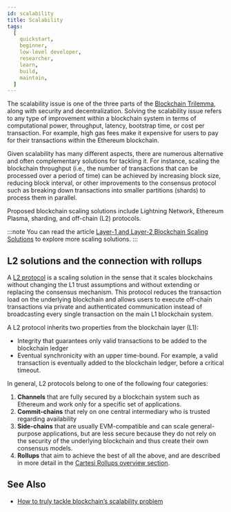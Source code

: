 ```yaml
---
id: scalability
title: Scalability
tags:
  [
    quickstart,
    beginner,
    low-level developer,
    researcher,
    learn,
    build,
    maintain,
  ]
---
```


The scalability issue is one of the three parts of the [Blockchain Trilemma](https://www.gemini.com/cryptopedia/blockchain-trilemma-decentralization-scalability-definition), along with security and decentralization. Solving the scalability issue refers to any type of improvement within a blockchain system in terms of computational power, throughput, latency, bootstrap time, or cost per transaction. For example, high gas fees make it expensive for users to pay for their transactions within the Ethereum blockchain.

Given scalability has many different aspects, there are numerous alternative and often complementary solutions for tackling it. For instance, scaling the blockchain throughput (i.e., the number of transactions that can be processed over a period of time) can be achieved by increasing block size, reducing block interval, or other improvements to the consensus protocol such as breaking down transactions into smaller partitions (shards) to process them in parallel.

Proposed blockchain scaling solutions include Lightning Network, Ethereum Plasma, sharding, and off-chain (L2) protocols.

:::note
You can read the article [Layer-1 and Layer-2 Blockchain Scaling Solutions](https://www.gemini.com/cryptopedia/blockchain-layer-2-network-layer-1-network) to explore more scaling solutions.
:::

## L2 solutions and the connection with rollups

A [L2 protocol](https://academy.binance.com/en/glossary/L2) is a scaling solution in the sense that it scales blockchains without changing the L1 trust assumptions and without extending or replacing the consensus mechanism. This protocol reduces the transaction load on the underlying blockchain and allows users to execute off-chain transactions via private and authenticated communication instead of broadcasting every single transaction on the main L1 blockchain system.

A L2 protocol inherits two properties from the blockchain layer (L1):

- Integrity that guarantees only valid transactions to be added to the blockchain ledger
- Eventual synchronicity with an upper time-bound. For example, a valid transaction is eventually added to the blockchain ledger, before a critical timeout.

In general, L2 protocols belong to one of the following four categories:

1. **Channels** that are fully secured by a blockchain system such as Ethereum and work only for a specific set of applications.
2. **Commit-chains** that rely on one central intermediary who is trusted regarding availability
3. **Side-chains** that are usually EVM-compatible and can scale general-purpose applications, but are less secure because they do not rely on the security of the underlying blockchain and thus create their own consensus models.
4. **Rollups** that aim to achieve the best of all the above, and are described in more detail in the [Cartesi Rollups overview section](/cartesi-rollups/overview#what-is-a-blockchain-rollup).

## See Also

- [How to truly tackle blockchain’s scalability problem](https://medium.com/cartesi/scaling-content-90de6f3ca4fa)
